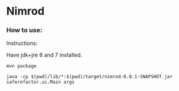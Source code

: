 # Nimrod

### How to use:

Instructions:

Have jdk+jre 8 and 7 installed.

`mvn package`


`java -cp $(pwd)/lib/*:$(pwd)/target/nimrod-0.0.1-SNAPSHOT.jar saferefactor.ui.Main args
`

